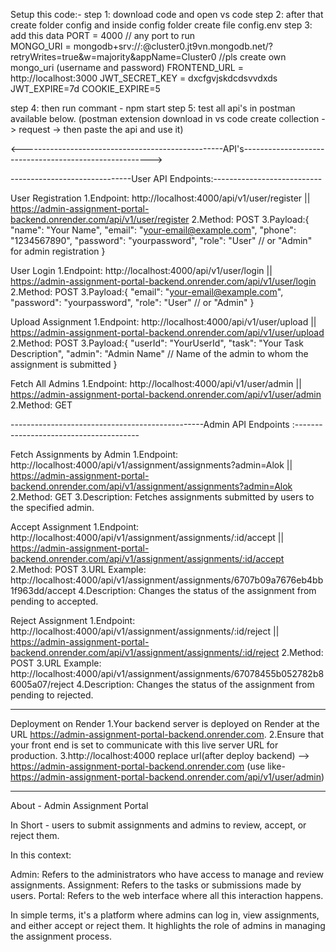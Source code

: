 Setup this code:-
step 1: download code and open vs code 
step 2: after that create folder config and inside config folder create file config.env
step 3: add this data
PORT = 4000  // any port to run         
MONGO_URI =  mongodb+srv://<username>:<password>@cluster0.jt9vn.mongodb.net/?retryWrites=true&w=majority&appName=Cluster0  //pls create own mongo_uri (username and password) 
FRONTEND_URL = http://localhost:3000
JWT_SECRET_KEY = dxcfgvjskdcdsvvdxds
JWT_EXPIRE=7d
COOKIE_EXPIRE=5

step 4: then run commant - npm start
step 5: test all api's in postman available below.   (postman extension download in vs code create collection -> request -> then paste the api and use it)


<--------------------------------------------------API's------------------------------------------------------->



------------------------------User API Endpoints:---------------------------

User Registration
1.Endpoint: http://localhost:4000/api/v1/user/register    ||  https://admin-assignment-portal-backend.onrender.com/api/v1/user/register
2.Method: POST
3.Payload:{
  "name": "Your Name",
  "email": "your-email@example.com",
  "phone": "1234567890",
  "password": "yourpassword",
  "role": "User"  // or "Admin" for admin registration
}


User Login
1.Endpoint: http://localhost:4000/api/v1/user/login     ||  https://admin-assignment-portal-backend.onrender.com/api/v1/user/login
2.Method: POST
3.Payload:{
  "email": "your-email@example.com",
  "password": "yourpassword",
  "role": "User" // or "Admin"
}


Upload Assignment
1.Endpoint: http://localhost:4000/api/v1/user/upload     ||  https://admin-assignment-portal-backend.onrender.com/api/v1/user/upload   
2.Method: POST
3.Payload:{
  "userId": "YourUserId",
  "task": "Your Task Description",
  "admin": "Admin Name" // Name of the admin to whom the assignment is submitted
}


Fetch All Admins
1.Endpoint: http://localhost:4000/api/v1/user/admin     ||  https://admin-assignment-portal-backend.onrender.com/api/v1/user/admin
2.Method: GET




------------------------------------------------Admin API Endpoints :---------------------------------------


Fetch Assignments by Admin
1.Endpoint: http://localhost:4000/api/v1/assignment/assignments?admin=Alok   ||   https://admin-assignment-portal-backend.onrender.com/api/v1/assignment/assignments?admin=Alok
2.Method: GET
3.Description: Fetches assignments submitted by users to the specified admin.


Accept Assignment
1.Endpoint: http://localhost:4000/api/v1/assignment/assignments/:id/accept    ||   https://admin-assignment-portal-backend.onrender.com/api/v1/assignment/assignments/:id/accept
2.Method: POST
3.URL Example: http://localhost:4000/api/v1/assignment/assignments/6707b09a7676eb4bb1f963dd/accept
4.Description: Changes the status of the assignment from pending to accepted.


Reject Assignment
1.Endpoint: http://localhost:4000/api/v1/assignment/assignments/:id/reject    ||   https://admin-assignment-portal-backend.onrender.com/api/v1/assignment/assignments/:id/reject
2.Method: POST
3.URL Example: http://localhost:4000/api/v1/assignment/assignments/67078455b052782b86005a07/reject
4.Description: Changes the status of the assignment from pending to rejected.

------------------------------------------------------------------------------------------------------------------------




Deployment on Render
1.Your backend server is deployed on Render at the URL https://admin-assignment-portal-backend.onrender.com.
2.Ensure that your front end is set to communicate with this live server URL for production.
3.http://localhost:4000 replace url(after deploy backend) --> https://admin-assignment-portal-backend.onrender.com  (use like- https://admin-assignment-portal-backend.onrender.com/api/v1/user/admin)


-----------------------------------------------------------------------------------------------------------------


About - Admin Assignment Portal

In Short - users to submit assignments and admins to review, accept, or reject them.

In this context:

Admin: Refers to the administrators who have access to manage and review assignments.
Assignment: Refers to the tasks or submissions made by users.
Portal: Refers to the web interface where all this interaction happens.

In simple terms, it's a platform where admins can log in, view assignments, and either accept or reject them. It highlights the role of admins in managing the assignment process.
